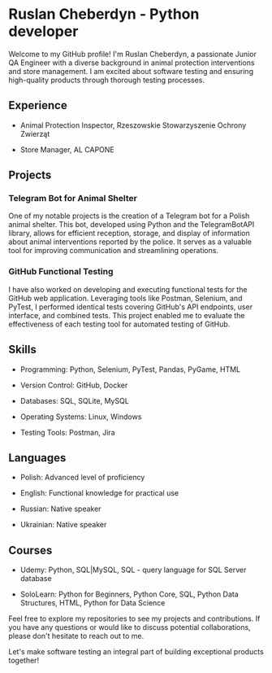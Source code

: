 

# Ruslan Cheberdyn - Python developer

Welcome to my GitHub profile! I'm Ruslan Cheberdyn, a passionate Junior QA Engineer with a diverse background in animal protection interventions and store management. I am excited about software testing and ensuring high-quality products through thorough testing processes. 

## Experience

- Animal Protection Inspector, Rzeszowskie Stowarzyszenie Ochrony Zwierząt

- Store Manager, AL CAPONE

## Projects

### Telegram Bot for Animal Shelter

One of my notable projects is the creation of a Telegram bot for a Polish animal shelter. This bot, developed using Python and the TelegramBotAPI library, allows for efficient reception, storage, and display of information about animal interventions reported by the police. It serves as a valuable tool for improving communication and streamlining operations.

### GitHub Functional Testing

I have also worked on developing and executing functional tests for the GitHub web application. Leveraging tools like Postman, Selenium, and PyTest, I performed identical tests covering GitHub's API endpoints, user interface, and combined tests. This project enabled me to evaluate the effectiveness of each testing tool for automated testing of GitHub.

## Skills

- Programming: Python, Selenium, PyTest, Pandas, PyGame, HTML

- Version Control: GitHub, Docker

- Databases: SQL, SQLite, MySQL

- Operating Systems: Linux, Windows

- Testing Tools: Postman, Jira

## Languages

- Polish: Advanced level of proficiency

- English: Functional knowledge for practical use

- Russian: Native speaker

- Ukrainian: Native speaker

## Courses

- Udemy: Python, SQL|MySQL, SQL - query language for SQL Server database

- SoloLearn: Python for Beginners, Python Core, SQL, Python Data Structures, HTML, Python for Data Science

Feel free to explore my repositories to see my projects and contributions. If you have any questions or would like to discuss potential collaborations, please don't hesitate to reach out to me.

Let's make software testing an integral part of building exceptional products together!
